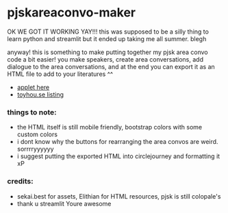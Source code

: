 # pjskareaconvo-maker

OK WE GOT IT WORKING YAY!!! this was supposed to be a silly thing to learn python and streamlit but it ended up taking me all summer. blegh

anyway! this is something to make putting together my pjsk area convo code a bit easier! you make speakers, create area conversations, add dialogue to the area conversations, and at the end you can export it as an HTML file to add to your literatures ^^

- [applet here](https://pjsk-area-convo-maker.streamlit.app/)
- [toyhou.se listing](https://toyhou.se/26394659.pjsk-area-conversation-f2u)

### things to note:
- the HTML itself is still mobile friendly, bootstrap colors with some custom colors
- i dont know why the buttons for rearranging the area convos are weird. sorrrryyyyyy
- i suggest putting the exported HTML into circlejourney and formatting it xP

### credits:
- sekai.best for assets, Elithian for HTML resources, pjsk is still colopale's
- thank u streamlit Youre awesome
